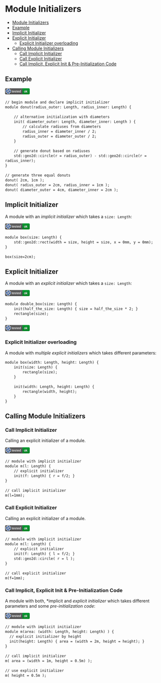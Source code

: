 # Module Initializers

- [Module Initializers](#module-initializers)
- [Example](#example)
- [Implicit Initializer](#implicit-initializer)
- [Explicit Initializer](#explicit-initializer)
  - [Explicit Initializer overloading](#explicit-initializer-overloading)
- [Calling Module Initializers](#calling-module-initializers)
  - [Call Implicit Initializer](#call-implicit-initializer)
  - [Call Explicit Initializer](#call-explicit-initializer)
  - [Call Implicit, Explicit Init \& Pre-Initialization Code](#call-implicit-explicit-init--pre-initialization-code)

## Example

[![test](.test/init.png)](.test/init.log)

```µcad,init
// begin module and declare implicit initializer
module donut(radius_outer: Length, radius_inner: Length) {

    // alternative initialization with diameters
    init( diameter_outer: Length, diameter_inner: Length ) {
        // calculate radiuses from diameters
        radius_inner = diameter_inner / 2;
        radius_outer = diameter_outer / 2;
    }

    // generate donut based on radiuses
    std::geo2d::circle(r = radius_outer) - std::geo2d::circle(r = radius_inner);
}

// generate three equal donuts
donut( 2cm, 1cm );
donut( radius_outer = 2cm, radius_inner = 1cm );
donut( diameter_outer = 4cm, diameter_inner = 2cm );
```

## Implicit Initializer

A module with an *implicit initializer* which takes a `size: Length`:

[![test](.test/init_implicit.png)](.test/init_implicit.log)

```µcad,init_implicit
module box(size: Length) {
    std::geo2d::rect(width = size, height = size, x = 0mm, y = 0mm);
}

box(size=2cm);
```

## Explicit Initializer

A module with an *explicit initializer* which takes a `size: Length`:

[![test](.test/init_explicit.png)](.test/init_explicit.log)

```µcad,init_explicit
module double_box(size: Length) {
    init(half_the_size: Length) { size = half_the_size * 2; }
    rectangle(size);
}
```

[![test](.test/init_explicit_overloading.png)](.test/init_explicit_overloading.log)

### Explicit Initializer overloading

A module with *multiple explicit initializers* which takes different
parameters:

```µcad,init_explicit_overloading
module box(width: Length, height: Length) {
    init(size: Length) {
        rectangle(size);
    }

    init(width: Length, height: Length) {
        rectangle(width, height);
    }
}
```

## Calling Module Initializers

### Call Implicit Initializer

Calling an explicit initializer of a module.

[![test](.test/init_call_implicit.png)](.test/init_call_implicit.log)

```µcad,init_call_implicit
// module with implicit initializer
module m(l: Length) {
    // explicit initializer
    init(f: Length) { r = f/2; }
}

// call implicit initializer
m(l=1mm);
```

### Call Explicit Initializer

Calling an explicit initializer of a module.

[![test](.test/init_call_explicit.png)](.test/init_call_explicit.log)

```µcad,init_call_explicit
// module with implicit initializer
module m(l: Length) {
    // explicit initializer
    init(f: Length) { l = f/2; }
    std::geo2d::circle( r = l );
}

// call explicit initializer
m(f=1mm);
```

### Call Implicit, Explicit Init & Pre-Initialization Code

A module with both, *implicit and *explicit initializer* which takes different
parameters and some *pre-initialization code*:

[![test](.test/init_call_implicit_explicit.png)](.test/init_call_implicit_explicit.log)

```µcad,init_call_implicit_explicit
// module with implicit initializer
module m(area: (width: Length, height: Length) ) {
  // explicit initializer by height
  init(height: Length) { area = (width = 2m, height = height); }
}

// call implicit initializer
m( area = (width = 1m, height = 0.5m) );

// use explicit initializer
m( height = 0.5m );
```
